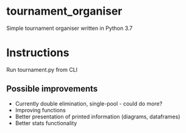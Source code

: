 # tournament_organiser
Simple tournament organiser written in Python 3.7

# Instructions
Run tournament.py from CLI

## Possible improvements
* Currently double elimination, single-pool - could do more?
* Improving functions
* Better presentation of printed information (diagrams, dataframes)
* Better stats functionality
